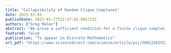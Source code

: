 ```yaml
---
title: "Collapsibility of Random Clique Complexes"
date: 2023-03-01
publishDate: 2023-03-27T22:47:45.985723Z
authors: ["Greg Malen"]
abstract: "We prove a sufficient condition for a finite clique complex to collapse to a $k$-dimensional complex, and use this to exhibit thresholds for $(k+1)$-collapsibility in a sparse random clique complex. In particular, if every strongly connected, pure $(k+1)$-dimensional subcomplex of a clique complex $X$ has a vertex of degree at most $2k+1$, then $X$ is $(k+1)$-collapsible. In the random model $X(n,p)$ of clique complexes of an Erdos--Renyi random graph $G(n,p)$, we then show that for any fixed $k\\ge 0$, if $p=n^{-\\alpha}$ for fixed $\\frac{1}{k+1} < \\alpha < \\frac{1}{k}$, then a clique complex $X\\overset{dist}{=} X(n,p)$ is $(k+1)$-collapsible with high probability."
featured: false
publication: "To appear in Discrete Mathematics"
url_pdf: "https://www.sciencedirect.com/science/article/pii/S0012365X22004733"
---
```

